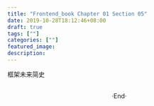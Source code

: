 ```yaml
---
title: "Frontend_book Chapter 01 Section 05"
date: 2019-10-28T18:12:46+08:00
draft: true
tags: [""]
categories: [""]
featured_image: 
description: 
---
```


框架未来简史

<br>

<center>  ·End·  </center>